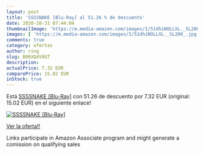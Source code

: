 ```yaml
---
layout: post
title: 'SSSSNAKE [Blu-Ray] al 51.26 % de descuento'
date: 2020-10-31 07:44:04
thumbnailImage: 'https://m.media-amazon.com/images/I/51dhiNOLLXL._SL200_.jpg'
images: [ 'https://m.media-amazon.com/images/I/51dhiNOLLXL._SL200_.jpg' ]
comments: true
category: ofertas
author: ring
slug: B06XQ4V9GT
description:
actualPrice: 7.32 EUR
comparePrice: 15.02 EUR
inStock: true
---
```


Está [SSSSNAKE [Blu-Ray]](https://www.amazon.fr/dp/B06XQ4V9GT/?tag=tolees0d-21) con 51.26 de descuento por 7.32 EUR (original: 15.02 EUR) en el siguiente enlace!

[![SSSSNAKE [Blu-Ray]](https://m.media-amazon.com/images/I/51dhiNOLLXL._SL200_.jpg)](https://www.amazon.fr/dp/B06XQ4V9GT/?tag=tolees0d-21)

[Ver la oferta!!](https://www.amazon.fr/dp/B06XQ4V9GT/?tag=tolees0d-21)

Links participate in Amazon Associate program and might generate a comission on qualifying sales


